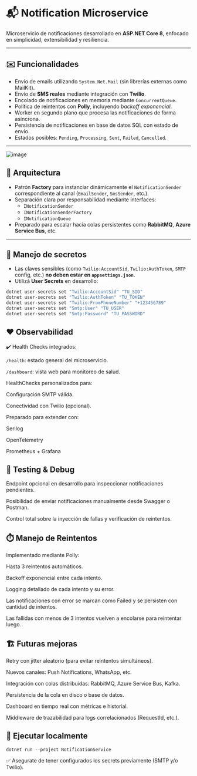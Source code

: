 # 📬 Notification Microservice

Microservicio de notificaciones desarrollado en **ASP.NET Core 8**, enfocado en simplicidad, extensibilidad y resiliencia.

---

## ✉️ Funcionalidades

- Envío de emails utilizando `System.Net.Mail` (sin librerías externas como MailKit).
- Envío de **SMS reales** mediante integración con **Twilio**.
- Encolado de notificaciones en memoria mediante `ConcurrentQueue`.
- Política de reintentos con **Polly**, incluyendo *backoff exponencial*.
- Worker en segundo plano que procesa las notificaciones de forma asíncrona.
- Persistencia de notificaciones en base de datos SQL con estado de envío.
- Estados posibles: `Pending`, `Processing`, `Sent`, `Failed`, `Cancelled`.

---
![image](https://github.com/user-attachments/assets/7969b5ec-a84a-4a90-ba94-51f15580781d)

## 🧰 Arquitectura

- Patrón **Factory** para instanciar dinámicamente el `NotificationSender` correspondiente al canal (`EmailSender`, `SmsSender`, etc.).
- Separación clara por responsabilidad mediante interfaces:
  - `INotificationSender`
  - `INotificationSenderFactory`
  - `INotificationQueue`
- Preparado para escalar hacia colas persistentes como **RabbitMQ**, **Azure Service Bus**, etc.

---

## 🔐 Manejo de secretos

- Las claves sensibles (como `Twilio:AccountSid`, `Twilio:AuthToken`, `SMTP` config, etc.) **no deben estar en `appsettings.json`**.
- Utilizá **User Secrets** en desarrollo:

```bash
dotnet user-secrets set "Twilio:AccountSid" "TU_SID"
dotnet user-secrets set "Twilio:AuthToken" "TU_TOKEN"
dotnet user-secrets set "Twilio:FromPhoneNumber" "+123456789"
dotnet user-secrets set "Smtp:User" "TU_USER"
dotnet user-secrets set "Smtp:Password" "TU_PASSWORD"
```

## ❤️ Observabilidad

✔️ Health Checks integrados:

`/health`: estado general del microservicio.

`/dashboard`: vista web para monitoreo de salud.

HealthChecks personalizados para:

Configuración SMTP válida.

Conectividad con Twilio (opcional).

Preparado para extender con:

Serilog

OpenTelemetry

Prometheus + Grafana

## 🔧 Testing & Debug

Endpoint opcional en desarrollo para inspeccionar notificaciones pendientes.

Posibilidad de enviar notificaciones manualmente desde Swagger o Postman.

Control total sobre la inyección de fallas y verificación de reintentos.

## ⏱️ Manejo de Reintentos
Implementado mediante Polly:

Hasta 3 reintentos automáticos.

Backoff exponencial entre cada intento.

Logging detallado de cada intento y su error.

Las notificaciones con error se marcan como Failed y se persisten con cantidad de intentos.

Las fallidas con menos de 3 intentos vuelven a encolarse para reintentar luego.

## 🏗️ Futuras mejoras
Retry con jitter aleatorio (para evitar reintentos simultáneos).

Nuevos canales: Push Notifications, WhatsApp, etc.

Integración con colas distribuidas: RabbitMQ, Azure Service Bus, Kafka.

Persistencia de la cola en disco o base de datos.

Dashboard en tiempo real con métricas e historial.

Middleware de trazabilidad para logs correlacionados (RequestId, etc.).

## 🚀 Ejecutar localmente

`dotnet run --project NotificationService`

✅ Asegurate de tener configurados los secrets previamente (SMTP y/o Twilio).
